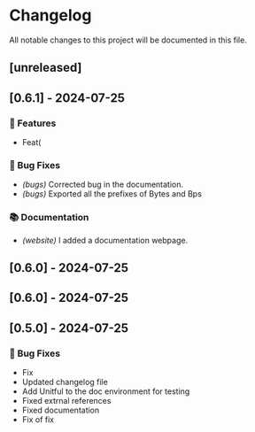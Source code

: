 # Changelog

All notable changes to this project will be documented in this file.

## [unreleased]

## [0.6.1] - 2024-07-25

### 🚀 Features

- Feat(

### 🐛 Bug Fixes

- *(bugs)* Corrected bug in the documentation.
- *(bugs)* Exported all the prefixes of Bytes and Bps

### 📚 Documentation

- *(website)* I added a documentation webpage.

## [0.6.0] - 2024-07-25

## [0.6.0] - 2024-07-25

## [0.5.0] - 2024-07-25

### 🐛 Bug Fixes

- Fix
- Updated changelog file
- Add Unitful to the doc environment for testing
- Fixed extrnal references
- Fixed documentation
- Fix of fix

<!-- generated by git-cliff -->
